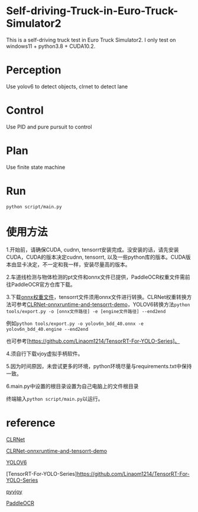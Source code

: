 # Self-driving-Truck-in-Euro-Truck-Simulator2
This is a self-driving truck test in Euro Truck Simulator2. I only test on windows11 + python3.8 + CUDA10.2.

# Perception
Use yolov6 to detect objects, clrnet to detect lane

# Control
Use PID and pure pursuit to control

# Plan
Use finite state machine


# Run
`python script/main.py`

# 使用方法
1.开始前，请确保CUDA, cudnn, tensorrt安装完成。没安装的话，请先安装CUDA，CUDA的版本决定cudnn, tensorrt, 以及一些python库的版本。CUDA版本由显卡决定，不一定和我一样，安装尽量高的版本。

2.车道线检测与物体检测的pt文件和onnx文件已提供，PaddleOCR权重文件需前往PaddleOCR官方仓库下载。

3.下载[onnx权重文件](https://github.com/Yutong-gannis/Self-driving-Truck-in-Euro-Truck-Simulator2/releases/tag/v1.0)，tensorrt文件须用onnx文件进行转换。CLRNet权重转换方法可参考[CLRNet-onnxruntime-and-tensorrt-demo](https://github.com/xuanandsix/CLRNet-onnxruntime-and-tensorrt-demo)，YOLOV6转换方法`python tools/export.py -o [onnx文件路径] -e [engine文件路径] --end2end`

例如`python tools/export.py -o yolov6n_bdd_40.onnx -e yolov6n_bdd_40.engine --end2end`

也可参考[https://github.com/Linaom1214/TensorRT-For-YOLO-Series]。

4.须自行下载vjoy虚拟手柄软件。

5.因为时间原因，未尝试更多的环境，python环境尽量与requirements.txt中保持一致。

6.main.py中设置的根目录设置为自己电脑上的文件根目录

终端输入`python script/main.py`以运行。

# reference
[CLRNet](https://github.com/Turoad/CLRNet)

[CLRNet-onnxruntime-and-tensorrt-demo](https://github.com/xuanandsix/CLRNet-onnxruntime-and-tensorrt-demo)

[YOLOV6](https://github.com/meituan/YOLOv6)

[TensorRT-For-YOLO-Series]https://github.com/Linaom1214/TensorRT-For-YOLO-Series

[pyvjoy](https://github.com/tidzo/pyvjoy)

[PaddleOCR](https://github.com/PaddlePaddle/PaddleOCR)
